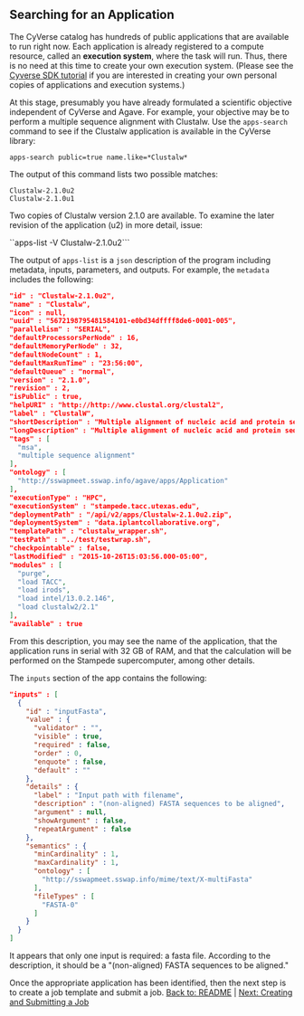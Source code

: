 ## Searching for an Application

The CyVerse catalog has hundreds of public applications that are available to run right now.
Each application is already registered to a compute resource, called an **execution system**, where the task will run.
Thus, there is no need at this time to create your own execution system.
(Please see the [Cyverse SDK tutorial](https://github.com/iPlantCollaborativeOpenSource/cyverse-sdk) if you are interested in creating your own personal copies of applications and execution systems.)

At this stage, presumably you have already formulated a scientific objective independent of CyVerse and Agave.
For example, your objective may be to perform a multiple sequence alignment with Clustalw.
Use the `apps-search` command to see if the Clustalw application is available in the CyVerse library: 

```apps-search public=true name.like=*Clustalw*```

The output of this command lists two possible matches:

```
Clustalw-2.1.0u2
Clustalw-2.1.0u1
```

Two copies of Clustalw version 2.1.0 are available.
To examine the later revision of the application (u2) in more detail, issue:

``apps-list -V Clustalw-2.1.0u2```

The output of `apps-list` is a `json` description of the program including metadata, inputs, parameters, and outputs.
For example, the `metadata` includes the following:

```json
"id" : "Clustalw-2.1.0u2",
"name" : "Clustalw",
"icon" : null,
"uuid" : "5672198795481584101-e0bd34dffff8de6-0001-005",
"parallelism" : "SERIAL",
"defaultProcessorsPerNode" : 16,
"defaultMemoryPerNode" : 32,
"defaultNodeCount" : 1,
"defaultMaxRunTime" : "23:56:00",
"defaultQueue" : "normal",
"version" : "2.1.0",
"revision" : 2,
"isPublic" : true,
"helpURI" : "http://http://www.clustal.org/clustal2",
"label" : "ClustalW",
"shortDescription" : "Multiple alignment of nucleic acid and protein sequences",
"longDescription" : "Multiple alignment of nucleic acid and protein sequences", 
"tags" : [
  "msa",
  "multiple sequence alignment"
],
"ontology" : [
  "http://sswapmeet.sswap.info/agave/apps/Application"
],
"executionType" : "HPC",
"executionSystem" : "stampede.tacc.utexas.edu",
"deploymentPath" : "/api/v2/apps/Clustalw-2.1.0u2.zip",
"deploymentSystem" : "data.iplantcollaborative.org",
"templatePath" : "clustalw_wrapper.sh",
"testPath" : "../test/testwrap.sh",
"checkpointable" : false,
"lastModified" : "2015-10-26T15:03:56.000-05:00",
"modules" : [
  "purge",
  "load TACC",
  "load irods",
  "load intel/13.0.2.146",
  "load clustalw2/2.1"
],
"available" : true
```

From this description, you may see the name of the application, that the application runs in serial with 32 GB of RAM, and that the calculation will be performed on the Stampede supercomputer, among other details.

The `inputs` section of the app contains the following:

```json
"inputs" : [
  {
    "id" : "inputFasta",
    "value" : {
      "validator" : "",
      "visible" : true,
      "required" : false,
      "order" : 0,
      "enquote" : false,
      "default" : ""
    },
    "details" : {
      "label" : "Input path with filename",
      "description" : "(non-aligned) FASTA sequences to be aligned",
      "argument" : null,
      "showArgument" : false,
      "repeatArgument" : false
    },
    "semantics" : {
      "minCardinality" : 1,
      "maxCardinality" : 1,
      "ontology" : [
        "http://sswapmeet.sswap.info/mime/text/X-multiFasta"
      ],
      "fileTypes" : [
        "FASTA-0"
      ]
    }
  }
]
```

It appears that only one input is required: a fasta file.
According to the description, it should be a "(non-aligned) FASTA sequences to be aligned."

Once the appropriate application has been identified, then the next step is to create a job template and submit a job.
[Back to: README](../README.md) | [Next: Creating and Submitting a Job](creating_submitting_jobs.md)
